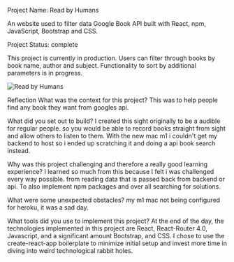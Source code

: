 Project Name:
Read by Humans

An website used to filter data Google Book API built with React, npm, JavaScript, Bootstrap and CSS.

Project Status:
complete

This project is currently in production. Users can filter through books by book name, author and subject. Functionality to sort by additional parameters is in progress.

![Read by Humans](../screenShot.png?raw=true "homepage")


Reflection
What was the context for this project? 
This was to help people find any book they want from googles api.


What did you set out to build?
I created this sight originally to be a audible for regular people. so you would be able to record books straight from sight and allow others to listen to them. With the new mac m1 i couldn't get my backend to host so i ended up scratching it and doing a api book search instead.

Why was this project challenging and therefore a really good learning experience?
I learned so much from this because I felt i was challenged every way possible. from reading data that is passed back from backend or api. To also implement npm packages and over all searching for solutions.

What were some unexpected obstacles?
my m1 mac not being configured for heroku, it was a sad day.

What tools did you use to implement this project?
At the end of the day, the technologies implemented in this project are React, React-Router 4.0, Javascript, and a significant amount Bootstrap, and CSS. I chose to use the create-react-app boilerplate to minimize initial setup and invest more time in diving into weird technological rabbit holes. 